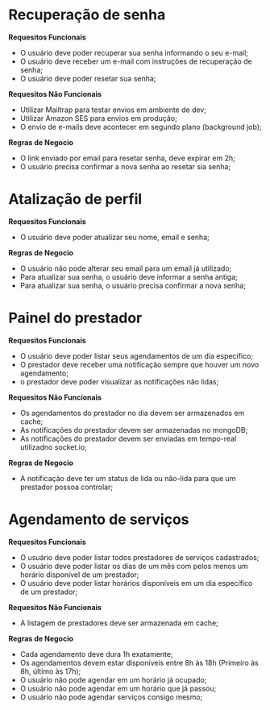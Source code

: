 # Recuperação de senha
**Requesitos Funcionais**
- O usuário deve poder recuperar sua senha informando o seu e-mail;
- O usuário deve receber um e-mail com instruções de recuperação de senha;
- O usuário deve poder resetar sua senha;

**Requesitos Não Funcionais**
- Utilizar Mailtrap para testar envios em ambiente de dev;
- Utilizar Amazon SES para envios em produção;
- O envio de e-mails deve acontecer em segundo plano (background job);

**Regras de Negocio**
- O link enviado por email para resetar senha, deve expirar em 2h;
- O usuário precisa confirmar a nova senha ao resetar sia senha;

# Atalização de perfil

**Requesitos Funcionais**
- O usuário deve poder atualizar seu nome, email e senha;

**Regras de Negocio**
- O usuário não pode alterar seu email para um email já utilizado;
- Para atualizar sua senha, o usuário deve informar a senha antiga;
- Para atualizar sua senha, o usuário precisa confirmar a nova senha;

# Painel do prestador
**Requesitos Funcionais**
- O usuário deve poder listar seus agendamentos de um dia especifico;
- O prestador deve receber uma notificação sempre que houver um novo agendamento;
- o prestador deve poder visualizar as notificações não lidas;

**Requesitos Não Funcionais**
- Os agendamentos do prestador no dia devem ser armazenados em cache;
- As notificações do prestador devem ser armazenadas no mongoDB;
- As notificações do prestador devem ser enviadas em tempo-real utilizadno socket.io;

**Regras de Negocio**
- A notificação deve ter um status de lida ou não-lida para que um prestador possoa controlar;

# Agendamento de serviços
**Requesitos Funcionais**
- O usuário deve poder listar todos prestadores de serviços cadastrados;
- O usuário deve poder listar os dias de um mês com pelos menos um horário disponível de um prestador;
- O usuário deve poder listar horários disponíveis em um dia específico de um prestador;

**Requesitos Não Funcionais**
- A listagem de prestadores deve ser armazenada em cache;

**Regras de Negocio**
- Cada agendamento deve dura 1h exatamente;
- Os agendamentos devem estar disponíveis entre 8h às 18h (Primeiro às 8h, último às 17h);
- O usuário não pode agendar em um horário já ocupado;
- O usuário não pode agendar em um horário que já passou;
- O usuário não pode agendar serviços consigo mesmo;
